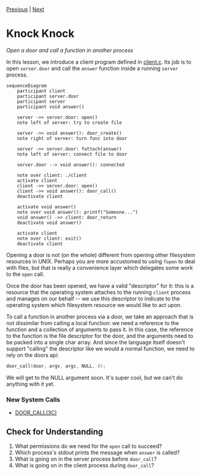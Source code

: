 [Previous](.././20_create_a_door/) | [Next](.././80_hello_world/)

# Knock Knock
*Open a door and call a function in another process*

In this lesson, we introduce a client program defined in [client.c](client.c).
Its job is to open `server.door` and call the `answer` function inside a running
`server` process.

```mermaid
sequenceDiagram
    participant client
    participant server.door
    participant server
    participant void answer()

    server ->> server.door: open()
    note left of server: try to create file

    server ->> void answer(): door_create()
    note right of server: turn func into door

    server ->> server.door: fattach(answer)
    note left of server: connect file to door

    server.door --> void answer(): connected

    note over client: ./client
    activate client
    client ->> server.door: open()
    client ->> void answer(): door_call()
    deactivate client

    activate void answer()
    note over void answer(): printf("Someone...")
    void answer() ->> client: door_return
    deactivate void answer()

    activate client
    note over client: exit()
    deactivate client
```

Opening a door is not (on the whole) different from opening other filesystem
resources in UNIX. Perhaps you are more accustomed to using `fopen` to deal with
files, but that is really a convenience layer which delegates some work to the
`open` call. 

Once the door has been opened, we have a valid "descriptor" for it: this is a
resource that the operating system attaches to the running `client` process and
manages on our behalf -- we use this descriptor to indicate to the operating
system which filesystem resource we would like to act upon. 

To call a function in another process via a door, we take an approach that is
not dissimilar from calling a local function: we need a reference to the
function and a collection of arguments to pass it. In this case, the reference
to the function is the file descriptor for the door, and the arguments need to be
packed into a single char array. And since the language itself doesn't support
"calling" the descriptor like we would a normal function, we need to rely on the
doors api:

```c
door_call(door, argv, argc, NULL, 0);
```

We will get to the NULL argument soon. It's super cool, but we can't do anything
with it yet.

### New System Calls
* [DOOR_CALL(3C)](https://illumos.org/man/3C/door_call)

## Check for Understanding
1. What permissions do we need for the `open` call to succeed?
1. Which process's stdout prints the message when `answer` is called?
1. What is going on in the server process before `door_call`?
1. What is going on in the client process during `door_call`? 
